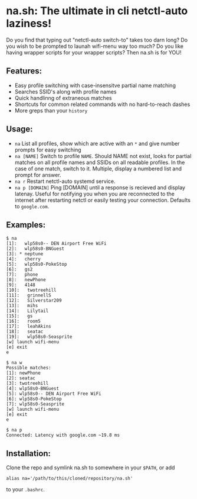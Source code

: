 # na.sh: The ultimate in cli netctl-auto laziness!
Do you find that typing out "netctl-auto switch-to" takes too darn long? Do you wish to be prompted to launah wifi-menu way too much? Do you like having wrapper scripts for your wrapper scripts? Then na.sh is for YOU!

## Features:
- Easy profile switching with case-insensitve partial name matching
- Searches SSID's along with profile names
- Quick handlinng of extraneous matches
- Shortcuts for common related commands with no hard-to-reach dashes
- More greps than your `history`

## Usage:

- `na`
List all profiles, show which are active with an `*` and give number prompts for easy switching
- `na [NAME]`
Switch to profile `NAME`. Should NAME not exist, looks for partial matches on all profile names and SSIDs on all readable profiles. In the case of one match, switch to it. Multiple, display a numbered list and prompt for answer.
- `na r`
Restart netctl-auto systemd service.
- `na p [DOMAIN]`
Ping [DOMAIN] until a response is recieved and display latenay. Useful for notifying you when you are reconnected to the internet after restarting netctl or easily testing your connection. Defaults to `google.com`.

## Examples:
```
$ na
[1]:   wlp58s0-- DEN Airport Free WiFi
[2]:   wlp58s0-BNGuest
[3]: * neptune
[4]:   cherry
[5]:   wlp58s0-PokeStop
[6]:   gs2
[7]:   phone
[8]:   newPhone
[9]:   4148
[10]:   twotreehill
[11]:   grinnellS
[12]:   Silverstar209
[13]:   mihs
[14]:   Lilytail
[15]:   gs
[16]:   room5
[17]:   leahAkins
[18]:   seatac
[19]:   wlp58s0-Seasprite
[w] launch wifi-menu
[e] exit
e

$ na w
Possible matches:
[1]: newPhone
[2]: seatac
[3]: twotreehill
[4]: wlp58s0-BNGuest
[5]: wlp58s0-- DEN Airport Free WiFi
[6]: wlp58s0-PokeStop
[7]: wlp58s0-Seasprite
[w] launch wifi-menu
[e] exit
e

$ na p 
Connected: Latency with google.com ~19.8 ms
```
## Installation:
Clone the repo and symlink na.sh to somewhere in your  `$PATH`, or add 
```
alias na='/path/to/this/cloned/repository/na.sh'
```
to your `.bashrc`.

